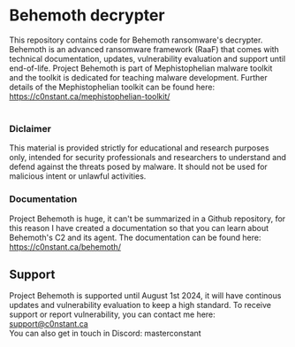 # Behemoth decrypter

This repository contains code for Behemoth ransomware's decrypter. Behemoth is an advanced ransomware framework (RaaF) that comes with technical documentation, updates, vulnerability evaluation and support until end-of-life.
Project Behemoth is part of Mephistophelian malware toolkit and the toolkit is dedicated for teaching malware development. Further details of the Mephistophelian toolkit can be found here:<br/>
https://c0nstant.ca/mephistophelian-toolkit/
<br/>
<br/>
### Diclaimer
This material is provided strictly for educational and research purposes only, intended for security professionals and researchers to understand and defend against the threats posed by malware. It should not be used for malicious intent or unlawful activities. 


### Documentation
Project Behemoth is huge, it can't be summarized in a Github repository, for this reason I have created a documentation so that you can learn about Behemoth's C2 and its agent.
The documentation can be found here:<br/>
https://c0nstant.ca/behemoth/


## Support
Project Behemoth is supported until August 1st 2024, it will have continous updates and vulnerability evaluation to keep a high standard. To receive support or report vulnerability, you can contact me here:<br/>
support@c0nstant.ca <br/>
You can also get in touch in Discord: masterconstant 

